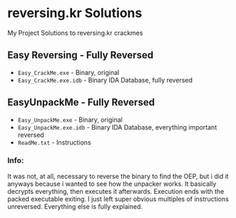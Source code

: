 # reversing.kr Solutions
My Project Solutions to reversing.kr crackmes

## Easy Reversing - Fully Reversed
- `Easy_CrackMe.exe`      - Binary, original
- `Easy_CrackMe.exe.idb`  - Binary IDA Database, fully reversed

## EasyUnpackMe - Fully Reversed
- `Easy_UnpackMe.exe`     - Binary, original
- `Easy_UnpackMe.exe.idb` - Binary IDA Database, everything important reversed
- `ReadMe.txt`            - Instructions

### Info:
It was not, at all, necessary to reverse the binary to find the OEP, but i did it anyways because i wanted to see how the unpacker works.
It basically decrypts everything, then executes it afterwards. Execution ends with the packed executable exiting.
I just left super obvious multiples of instructions unreversed. Everything else is fully explained.
